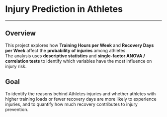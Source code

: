 # Injury Prediction in Athletes
-------------------------------
## Overview
This project explores how **Training Hours per Week** and **Recovery Days per Week** affect the **probability of injuries** among athletes.  
The analysis uses **descriptive statistics** and **single-factor ANOVA / correlation tests** to identify which variables have the most influence on injury risk.



## Goal
To identify the reasons behind Athletes injuries and whether athletes with higher training loads or fewer recovery days are more likely to experience injuries, and to quantify how much recovery contributes to injury prevention.


